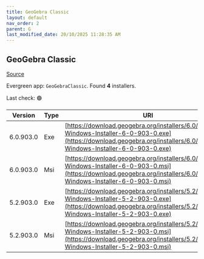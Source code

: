 ```yaml
---
title: GeoGebra Classic
layout: default
nav_order: 2
parent: G
last_modified_date: 20/10/2025 11:28:35 AM
---
```


## GeoGebra Classic

[Source](https://www.geogebra.org)

Evergreen app: `GeoGebraClassic`. Found **4** installers.

Last check: 🟢

| Version   | Type | URI                                                                                                                                                                            |
| --------- | ---- | ------------------------------------------------------------------------------------------------------------------------------------------------------------------------------ |
| 6.0.903.0 | Exe  | [https://download.geogebra.org/installers/6.0/GeoGebra-Windows-Installer-6-0-903-0.exe](https://download.geogebra.org/installers/6.0/GeoGebra-Windows-Installer-6-0-903-0.exe) |
| 6.0.903.0 | Msi  | [https://download.geogebra.org/installers/6.0/GeoGebra-Windows-Installer-6-0-903-0.msi](https://download.geogebra.org/installers/6.0/GeoGebra-Windows-Installer-6-0-903-0.msi) |
| 5.2.903.0 | Exe  | [https://download.geogebra.org/installers/5.2/GeoGebra-Windows-Installer-5-2-903-0.exe](https://download.geogebra.org/installers/5.2/GeoGebra-Windows-Installer-5-2-903-0.exe) |
| 5.2.903.0 | Msi  | [https://download.geogebra.org/installers/5.2/GeoGebra-Windows-Installer-5-2-903-0.msi](https://download.geogebra.org/installers/5.2/GeoGebra-Windows-Installer-5-2-903-0.msi) |
